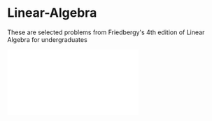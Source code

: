 # Linear-Algebra
These are selected problems from Friedbergy's 4th edition of Linear Algebra for undergraduates

![Proofs From books](/bookNotes/chapter1Notes.pdf)
